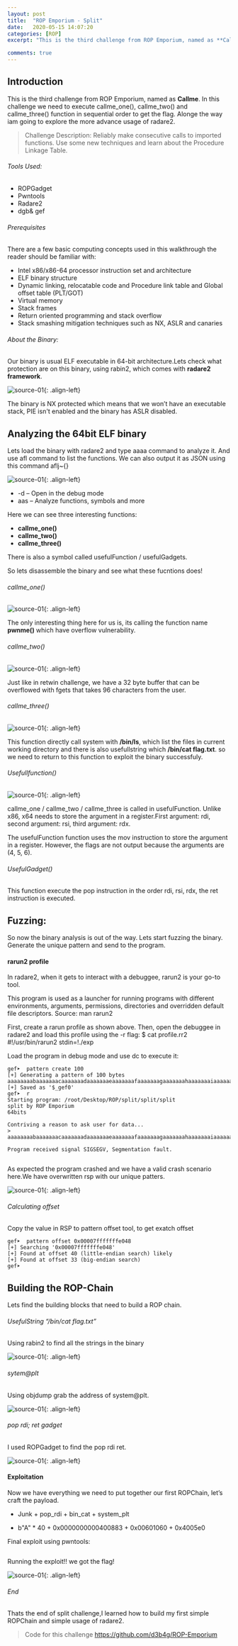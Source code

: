```yaml
---
layout: post
title:  "ROP Emporium - Split"
date:   2020-05-15 14:07:20
categories: [ROP]
excerpt: "This is the third challenge from ROP Emporium, named as **Callme**. In this challenge we need to execute callme_one(), callme_two() and callme_three() function  in sequential order to get the flag. Alonge the way i am going to explore more advance usage of radare2."

comments: true
---
```



## Introduction
This is the third challenge from ROP Emporium, named as **Callme**. In this challenge we need to execute callme_one(), callme_two() and callme_three() function  in sequential order to get the flag. Alonge the way iam going to explore the more advance usage of radare2.

> Challenge Description: 
Reliably make consecutive calls to imported functions. Use some new techniques and learn about the Procedure Linkage Table.

###### Tools Used:


+ ROPGadget 
+ Pwntools  
+ Radare2   
+ dgb& gef
 
###### Prerequisites
There are a few basic computing concepts used in this walkthrough the reader should be familiar with:

+ Intel x86/x86-64 processor instruction set and architecture
+ ELF binary structure
+ Dynamic linking, relocatable code and Procedure link table and Global offset table (PLT/GOT)
+ Virtual memory
+ Stack frames
+ Return oriented programming and stack overflow
+ Stack smashing mitigation techniques such as NX, ASLR and canaries

###### About the Binary:
Our binary is usual ELF executable in 64-bit architecture.Lets check what protection are on this binary, using rabin2, which comes with **radare2 framework**.

![source-01](/img/Screenshot_2020-05-19_19-13-15.png){: .align-left}


The binary is NX protected which means that we won’t have an executable stack, PIE isn't enabled and the binary has ASLR disabled.

## Analyzing the 64bit ELF binary

Lets load the binary with radare2 and type aaaa command to analyze it. And use afl command to list the functions. We can also output it as JSON using this command aflj~{}

![source-01](/img/Screenshot_2020-05-19_18-52-31.png){: .align-left}

+ -d  – Open in the debug mode
+ aas – Analyze functions, symbols and more


Here we can see three interesting functions:

+ **callme_one()**
+ **callme_two()**
+ **callme_three()**

There is also a symbol called usefulFunction / usefulGadgets.

So lets disassemble the binary and see what these fucntions does!

###### callme_one()


![source-01](/img/Screenshot_2020-05-13_08-44-57.png){: .align-left}


The only interesting thing here for us is, its calling the function name **pwnme()** which have overflow vulnerability.

###### callme_two()


![source-01](/img/Screenshot_2020-05-13_08-48-45.png){: .align-left}


Just like in retwin challenge, we have a 32 byte buffer that can be overflowed with fgets that takes 96 characters from the user.


###### callme_three()


![source-01](/img/Screenshot_2020-05-13_08-34-01.png){: .align-left}


This function directly call system with **/bin/ls**, which list the files in current working directory and there is also usefullstring which **/bin/cat flag.txt**. so we need to return to this function to exploit the binary successfuly. 

###### Usefullfunction()

![source-01](/img/Screenshot_2020-05-20_11-37-48.png	){: .align-left}


callme_one / callme_two / callme_three is called in usefulFunction. Unlike x86, x64 needs to store the argument in a register.First argument: rdi, second argument: rsi, third argument: rdx.

The usefulFunction function uses the mov instruction to store the argument in a register.
However, the flags are not output because the arguments are (4, 5, 6).

###### UsefulGadget()
This function execute the pop instruction in the order rdi, rsi, rdx, the ret instruction is executed.


## Fuzzing:
So now the binary analysis is out of the way. Lets start fuzzing the binary. Generate the unique pattern and send to the program.

#### rarun2 profile
In radare2, when it gets to interact with a debuggee, rarun2 is your go-to tool.

This program is used as a launcher for running programs with different environments, arguments, permissions, directories and overridden default file descriptors.
Source: man rarun2

First, create a rarun profile as shown above. Then, open the debuggee in radare2 and load this profile using the -r flag:
$ cat profile.rr2 
#!/usr/bin/rarun2
stdin=!./exp

Load the program in debug mode and use dc to execute it:

```
gef➤  pattern create 100
[+] Generating a pattern of 100 bytes
aaaaaaaabaaaaaaacaaaaaaadaaaaaaaeaaaaaaafaaaaaaagaaaaaaahaaaaaaaiaaaaaaajaaaaaaakaaaaaaalaaaaaaamaaa
[+] Saved as '$_gef0'
gef➤  r
Starting program: /root/Desktop/ROP/split/split/split 
split by ROP Emporium
64bits

Contriving a reason to ask user for data...
> aaaaaaaabaaaaaaacaaaaaaadaaaaaaaeaaaaaaafaaaaaaagaaaaaaahaaaaaaaiaaaaaaajaaaaaaakaaaaaaalaaaaaaamaaa

Program received signal SIGSEGV, Segmentation fault.


```
As expected the program crashed and we have a valid crash scenario here.We have overwritten rsp with our unique patters.

![source-01](/img/Screenshot_2020-05-15_10-20-53.png){: .align-left}




###### Calculating offset

Copy the value in RSP to pattern offset tool, to get exatch offset
```
gef➤  pattern offset 0x00007fffffffe048
[+] Searching '0x00007fffffffe048'
[+] Found at offset 40 (little-endian search) likely
[+] Found at offset 33 (big-endian search) 
gef➤  

```

## Building the ROP-Chain

Lets find the building blocks that need to build a ROP chain.

######  UsefulString “/bin/cat flag.txt” 

Using rabin2 to find all the strings in the binary


![source-01](/img/Screenshot_2020-05-15_14-55-41.png){: .align-left}


######  sytem@plt

Using objdump grab the address of system@plt.

![source-01](/img/Screenshot_2020-05-16_07-41-34.png	){: .align-left}


######  pop rdi; ret gadget

I used ROPGadget to find the pop rdi ret.

![source-01](/img/Screenshot_2020-05-14_08-23-29.png	){: .align-left}



#### Exploitation 

Now we have everything we need to put together our first ROPChain, let’s craft the payload.

+ Junk + pop_rdi + bin_cat + system_plt

+ b"A" * 40 + 0x0000000000400883 + 0x00601060 + 0x4005e0



Final exploit using pwntools:

```
```
Running the exploit!! we got the flag!

![source-01](/img/Screenshot_2020-05-16_13-29-52.png){: .align-left}


###### End 

Thats the end of split challenge,I learned how to build my first simple ROPChain and simple usage of radare2.

> Code for this challenge  https://github.com/d3b4g/ROP-Emporium
